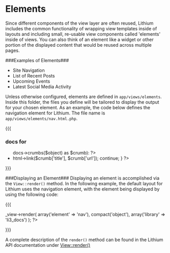 # Elements

Since different components of the view layer are often reused, Lithium includes the common functionality of wrapping view templates inside of layouts and including small, re-usable view components called 'elements' inside of views.  You can also think of an element like a widget or other portion of the displayed content that would be reused across multiple pages.

###Examples of Elements###
- Site Navigation
- List of Recent Posts
- Upcoming Events
- Latest Social Media Activity

Unless otherwise configured, elements are defined in `app/views/elements`. Inside this folder, the files you define will be tailored to display the output for your chosen element.  As an example, the code below defines the navigation element for Lithium.  The file name is `app/views/elements/nav.html.php`.

{{{ <?php
if (!isset($object) || !$object) {
	return;
}
?>
<div class="aside crumbs">
	<aside>
		<h3>docs for</h3>
		<ul>
				<!-- <li class="home">
					<?=$this->html->link($t('\\', array('scope' => 'li3_docs')), array(
						'controller' => 'li3_docs.ApiBrowser', 'action' => 'index'
					), array('escape' => false)); ?>
				</li> -->
			<?php foreach ($this->docs->crumbs($object) as $crumb): ?>
				<li class="<?= $crumb['class']; ?>">
					<?php
						if ($crumb['url']) {
							echo $this->html->link($crumb['title'], $crumb['url']);
							continue;
						}
					?>
					<span><?=$crumb['title']; ?></span>
				</li>
			<?php endforeach; ?>
		</ul>
	</aside>
</div>}}}

###Displaying an Element###
Displaying an element is accomplished via the `View::render()` method.  In the following example, the default layout for Lithium uses the navigation element, with the element being displayed by using the following code:

{{{<div class="nav">
	   <nav>
		   <?php echo $this->_view->render(
			   array('element' => 'nav'), compact('object'), array('library' => 'li3_docs')
		   ); ?>
	   </nav>
   </div>}}}

A complete description of the `render()` method can be found in the Lithium API documentation under [View::render()](http://lithify.me/docs/lithium/template/View::render)